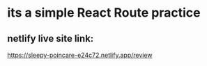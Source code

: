 # its a simple React Route practice

## netlify live site link:
https://sleepy-poincare-e24c72.netlify.app/review


